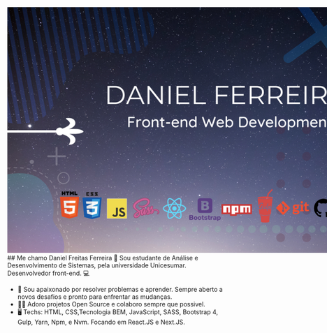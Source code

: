 <div style="width: 1000px;">
  <img src="./capa/banner.png"/>
</div>
## Me chamo Daniel Freitas Ferreira 👋
Sou estudante de Análise e Desenvolvimento de Sistemas, pela universidade Unicesumar. 
Desenvolvedor front-end. 💻

- 🚀 Sou apaixonado por resolver problemas e aprender. Sempre aberto a novos desafios e pronto para enfrentar as mudanças.
- 🙌🏻 Adoro projetos Open Source e colaboro sempre que possivel.
- 🖥 Techs: HTML, CSS,Tecnologia BEM, JavaScript, SASS, Bootstrap 4, Gulp, Yarn, Npm, e Nvm. Focando em React.JS e Next.JS.
